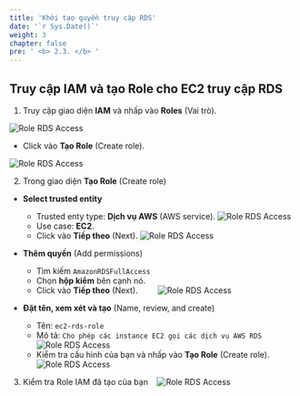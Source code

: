 ```yaml
---
title: 'Khởi tạo quyền truy cập RDS'
date: '`r Sys.Date()`'
weight: 3
chapter: false
pre: ' <b> 2.3. </b> '
---
```


## Truy cập IAM và tạo Role cho EC2 truy cập RDS

1. Truy cập giao diện **IAM** và nhấp vào **Roles** (Vai trò).

![Role RDS Access](../../../images/role_rds_1.png)

-   Click vào **Tạo Role** (Create role).

![Role RDS Access](../../../images/role_rds_2.png)

2. Trong giao diện **Tạo Role** (Create role)

-   **Select trusted entity**
    -   Trusted enty type: **Dịch vụ AWS** (AWS service).
        ![Role RDS Access](../../../images/role_rds_3.png)
    -   Use case: **EC2**.
    -   Click vào **Tiếp theo** (Next).
        ![Role RDS Access](../../../images/role_rds_4.png)

-   **Thêm quyền** (Add permissions)
    -   Tìm kiếm `AmazonRDSFullAccess`
    -   Chọn **hộp kiểm** bên cạnh nó.
    -   Click vào **Tiếp theo** (Next).
            ![Role RDS Access](../../../images/role_rds_5.png)

-   **Đặt tên, xem xét và tạo** (Name, review, and create)

    -   Tên: `ec2-rds-role`
    -   Mô tả: `Cho phép các instance EC2 gọi các dịch vụ AWS RDS`
        ![Role RDS Access](../../../images/role_rds_6.png)
    -   Kiểm tra cấu hình của bạn và nhấp vào **Tạo Role** (Create role).
        ![Role RDS Access](../../../images/role_rds_7.png)

3. Kiểm tra Role IAM đã tạo của bạn
      ![Role RDS Access](../../../images/role_rds_8.png)
